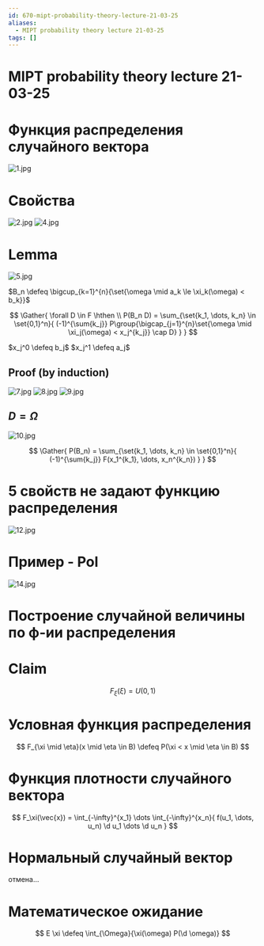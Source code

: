 ```yaml
---
id: 670-mipt-probability-theory-lecture-21-03-25
aliases:
  - MIPT probability theory lecture 21-03-25
tags: []
---
```


# MIPT probability theory lecture 21-03-25

# Функция распределения случайного вектора

![1.jpg](assets/imgs/21-03-25_13-10-40_399_IMG_20250321_122458.jpg)

# Свойства

![2.jpg](assets/imgs/21-03-25_13-10-40_898_IMG_20250321_122513.jpg)
![4.jpg](assets/imgs/21-03-25_13-10-41_922_IMG_20250321_123342.jpg)

# Lemma

![5.jpg](assets/imgs/21-03-25_13-10-41_002_IMG_20250321_123554.jpg)

$B_n \defeq \bigcup_{k=1}^{n}{\set{\omega \mid a_k \le \xi_k(\omega) < b_k}}$

$$
\Gather{
\forall D \in F \hthen \\
P(B_n D) =
\sum_{\set{k_1, \dots, k_n} \in \set{0,1}^n}{
(-1)^{\sum{k_j}}
P\group{\bigcap_{j=1}^{n}\set{\omega \mid \xi_j(\omega) < x_j^{k_j}} \cap D}
}
}
$$

$x_j^0 \defeq b_j$
$x_j^1 \defeq a_j$

## Proof (by induction)

![7.jpg](assets/imgs/21-03-25_13-10-42_647_IMG_20250321_124241.jpg)
![8.jpg](assets/imgs/21-03-25_13-10-42_725_IMG_20250321_124414.jpg)
![9.jpg](assets/imgs/21-03-25_13-10-42_962_IMG_20250321_124645.jpg)

## $D = \Omega$

![10.jpg](assets/imgs/21-03-25_13-10-42_566_IMG_20250321_125131.jpg)

$$
\Gather{
P(B_n) =
\sum_{\set{k_1, \dots, k_n} \in \set{0,1}^n}{
(-1)^{\sum{k_j}} F(x_1^{k_1}, \dots, x_n^{k_n})
}
}
$$

# 5 свойств не задают функцию распределения

![12.jpg](assets/imgs/21-03-25_13-10-43_560_IMG_20250321_125641.jpg)

# Пример - Pol

![14.jpg](assets/imgs/21-03-25_13-10-43_792_IMG_20250321_130901.jpg)

# Построение случайной величины по ф-ии распределения

# Claim
$$
F_\xi(\xi) = U(0,1)
$$

# Условная функция распределения
$$
F_{\xi \mid \eta}(x \mid \eta \in B) \defeq 
P(\xi < x \mid \eta \in B)
$$

# Функция плотности случайного вектора
$$
F_\xi(\vec{x}) = \int_{-\infty}^{x_1} \dots \int_{-\infty}^{x_n}{
f(u_1, \dots, u_n) \d u_1 \dots \d u_n
}
$$

# Нормальный случайный вектор
отмена...

# Математическое ожидание
$$
E \xi \defeq \int_{\Omega}{\xi(\omega) P(\d \omega)}
$$
